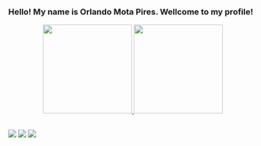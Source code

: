 ### Hello! My name is Orlando Mota Pires. Wellcome to my profile!


 
 
 <div align="center">
  <a href="https://github.com/orlandomotapires">
  <img height="180em" length = "100em" src="https://github-readme-stats.vercel.app/api?username=orlandomotapires&show_icons=true&theme=dark&include_all_commits=true&count_private=true"/>
  <img height="180em" src="https://github-readme-stats.vercel.app/api/top-langs/?username=orlandomotapires&layout=compact&langs_count=7&theme=dark"/>
</div>
  
  ##
 
<div> 
 
  <a href="https://www.instagram.com/_orlandomota/" target="_blank"><img src="https://img.shields.io/badge/-Instagram-%23E4405F?style=for-the-badge&logo=instagram&logoColor=white" target="_blank"></a>
  <a href = "orlandomota2412@hotmail.com"><img src="https://img.shields.io/badge/-Gmail-%23333?style=for-the-badge&logo=gmail&logoColor=white" target="_blank"></a>
  <a href="https://www.linkedin.com/in/orlando-mota-0360a5209/" target="_blank"><img src="https://img.shields.io/badge/-LinkedIn-%230077B5?style=for-the-badge&logo=linkedin&logoColor=white" target="_blank"></a> 
 
</div>

